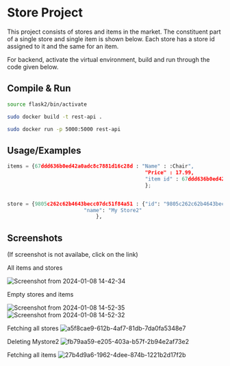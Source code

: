 
# Store Project

This project consists of stores and items in the market. The constituent part of a single store and single item is shown below. Each store has a store id assigned to it and the same for an item.


For backend, activate the virtual environment, build and run through the code given below.


## Compile & Run



```bash
source flask2/bin/activate

```

```bash
sudo docker build -t rest-api .

```

```bash
sudo docker run -p 5000:5000 rest-api

```




## Usage/Examples

```python
items = {67ddd636b0ed42a0adc8c7881d16c28d : "Name" : :Chair",
                                             "Price" : 17.99,
                                             "item id" : 67ddd636b0ed42a0adc8c7881d16c28d
                                             };


store = {9805c262c62b4643becc07dc51f84a51 : {"id": "9805c262c62b4643becc07dc51f84a51",
   					     "name": "My Store2"
  				             },
```


## Screenshots
(If screenshot is not availabe, click on the link)

All items and stores

![Screenshot from 2024-01-08 14-42-34](https://github.com/rkirtii/Store-Project/assets/142138548/493d69ce-683a-47b6-a60b-7bf57f4573b4)

Empty stores and items

![Screenshot from 2024-01-08 14-52-35](https://github.com/rkirtii/Store-Project/assets/142138548/ce0e5c05-ece2-40d8-842d-5e3f09490b75)
![Screenshot from 2024-01-08 14-52-32](https://github.com/rkirtii/Store-Project/assets/142138548/34313914-b784-4098-ba6f-996e62d2f911)



Fetching all stores
![a5f8cae9-612b-4af7-81db-7da0fa5348e7](https://github.com/rkirtii/Store-Project/assets/142138548/a504f6bc-8f8a-4f08-a13b-f45019627667)


Deleting Mystore2
![fb79aa59-e205-403a-b57f-2b94e2af73e2](https://github.com/rkirtii/Store-Project/assets/142138548/0a30f733-3b27-415c-834a-da0a2a24f192)


Fetching all items
![27b4d9a6-1962-4dee-874b-1221b2d17f2b](https://github.com/rkirtii/Store-Project/assets/142138548/5bf82122-b5f2-486e-8e3c-a680ab166ff9)
